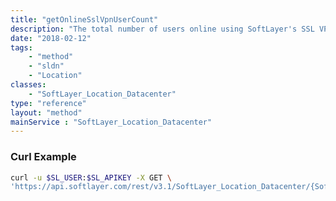 ```yaml
---
title: "getOnlineSslVpnUserCount"
description: "The total number of users online using SoftLayer's SSL VPN service for a location."
date: "2018-02-12"
tags:
    - "method"
    - "sldn"
    - "Location"
classes:
    - "SoftLayer_Location_Datacenter"
type: "reference"
layout: "method"
mainService : "SoftLayer_Location_Datacenter"
---
```


### Curl Example
```bash
curl -u $SL_USER:$SL_APIKEY -X GET \
'https://api.softlayer.com/rest/v3.1/SoftLayer_Location_Datacenter/{SoftLayer_Location_DatacenterID}/getOnlineSslVpnUserCount'
```
